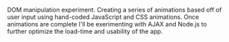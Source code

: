 DOM manipulation experiment. Creating a series of animations based off of user input using hand-coded JavaScript and CSS animations.
Once animations are complete I'll be exerimenting with AJAX and Node.js to further optimize the load-time and usability of the app.
